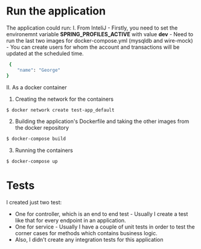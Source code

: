 # Run the application

The application could run:
I. From InteliJ
      - Firstly, you need to set the environemnt variable **SPRING_PROFILES_ACTIVE** with value **dev**
      - Need to run the last two images for docker-compose.yml (mysqldb and wire-mock)
      - You can create users for whom the account and transactions will be updated at the scheduled time.
```sh
 {
	"name": "George"
}
```
II. As a docker container
1. Creating the network for the containers 
```sh
$ docker network create test-app_default
```
2. Building the application's Dockerfile and taking the other images from the docker repository
```sh
$ docker-compose build
```
3. Running the containers 
```sh
$ docker-compose up
```
  

# Tests
 I created just two test:
- One for controller, which is an end to end test - Usually I create a test like that for every endpoint in an application.
- One for service - Usually I have a couple of unit tests in order to test the corner cases for methods which contains business logic.
- Also, I didn't create any integration tests for this application
